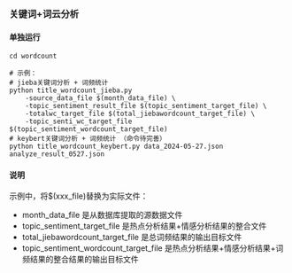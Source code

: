 ### 关键词+词云分析

#### 单独运行

```shell
cd wordcount

# 示例：
# jieba关键词分析 + 词频统计
python title_wordcount_jieba.py
    -source_data_file $(month_data_file) \
    -topic_sentiment_result_file $(topic_sentiment_target_file) \
    -totalwc_target_file $(total_jiebawordcount_target_file) \
    -topic_senti_wc_target_file $(topic_sentiment_wordcount_target_file)
# keybert关键词分析 + 词频统计 （命令待完善）
python title_wordcount_keybert.py data_2024-05-27.json analyze_result_0527.json
```

#### 说明

示例中，将$(xxx_file)替换为实际文件：

- month_data_file 是从数据库提取的源数据文件
- topic_sentiment_target_file 是热点分析结果+情感分析结果的整合文件
- total_jiebawordcount_target_file 是总词频结果的输出目标文件
- topic_sentiment_wordcount_target_file 是热点分析结果+情感分析结果+词频结果的整合结果的输出目标文件
